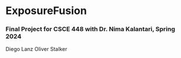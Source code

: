# ExposureFusion
### Final Project for CSCE 448 with Dr. Nima Kalantari, Spring 2024
Diego Lanz
Oliver Stalker